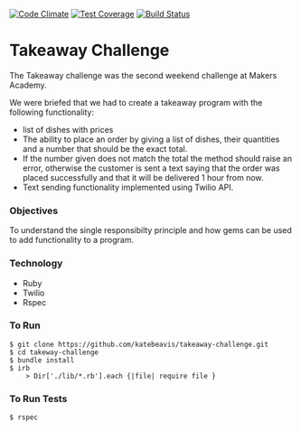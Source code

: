 [![Code Climate](https://codeclimate.com/github/katebeavis/takeaway-challenge/badges/gpa.svg)](https://codeclimate.com/github/katebeavis/takeaway-challenge) [![Test Coverage](https://codeclimate.com/github/katebeavis/takeaway-challenge/badges/coverage.svg)](https://codeclimate.com/github/katebeavis/takeaway-challenge) [![Build Status](https://travis-ci.org/Dinnr-Makers/Dinnr.svg?branch=master)](https://travis-ci.org/Dinnr-Makers/Dinnr)
# Takeaway Challenge

The Takeaway challenge was the second weekend challenge at Makers Academy.

We were briefed that we had to create a takeaway program with the following functionality:
- list of dishes with prices
- The ability to place an order by giving a list of dishes, their quantities and a number that should be the exact total.
- If the number given does not match the total the method should raise an error, otherwise the customer is sent a text saying that the order was placed successfully and that it will be delivered 1 hour from now.
- Text sending functionality implemented using Twilio API.

### Objectives

To understand the single responsibilty principle and how gems can be used to add functionality to a program.

### Technology
- Ruby
- Twilio
- Rspec

### To Run
```
$ git clone https://github.com/katebeavis/takeaway-challenge.git
$ cd takeway-challenge
$ bundle install
$ irb
    > Dir['./lib/*.rb'].each {|file| require file }
```

### To Run Tests
```
$ rspec
```

